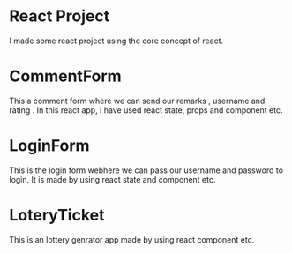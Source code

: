 # React Project 

I made some react project using the core concept of react.

# CommentForm

This  a comment form where we can  send our remarks , username and rating . In this react app, I have used react state, props and component etc.

# LoginForm 

This is the login form webhere we can pass our username and password to login. It is made by using react state and component etc.

# LoteryTicket 

This is an lottery genrator app made by using react component etc.
